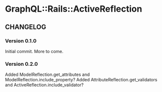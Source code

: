 # GraphQL::Rails::ActiveReflection
## CHANGELOG

### Version 0.1.0
Initial commit. More to come.

### Version 0.2.0
Added ModelReflection.get_attributes and ModelReflection.include_property?
Added AttributeReflection.get_validators and ActiveReflection.include_validator?
